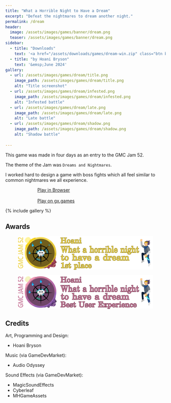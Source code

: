 ```yaml
---
title: "What a Horrible Night to Have a Dream"
excerpt: "Defeat the nightmares to dream another night."
permalink: /dream
header:
  image: /assets/images/games/banner/dream.png
  teaser: /assets/images/games/banner/dream.png
sidebar:
  - title: "Downloads"
    text: '<a href="/assets/downloads/games/dream-win.zip" class="btn btn--primary download-btn"><img src="/assets/icons/windows.svg" class="download-svg"/>Windows</a>'
  - title: "by Hoani Bryson"
    text: '&emsp;June 2024'
gallery:
  - url: /assets/images/games/dream/title.png
    image_path: /assets/images/games/dream/title.png
    alt: "Title screenshot"
  - url: /assets/images/games/dream/infested.png
    image_path: /assets/images/games/dream/infested.png
    alt: "Infested battle"
  - url: /assets/images/games/dream/late.png
    image_path: /assets/images/games/dream/late.png
    alt: "Late battle"
  - url: /assets/images/games/dream/shadow.png
    image_path: /assets/images/games/dream/shadow.png
    alt: "Shadow battle"
  
---
```


This game was made in four days as an entry to the GMC Jam 52. 

The theme of the Jam was `Dreams and Nightmares`.

I worked hard to design a game with boss fights which all feel similar to common nightmares we all experience.

<a href="/play/dream/" class="btn btn--primary" style="margin-left:20%;width:60%">Play in Browser</a>
<br><br>
<a href="https://gx.games/games/5r5zj0/what-a-horrible-night-to-have-a-dream/" class="btn btn--primary" style="margin-left:20%;width:60%">Play on gx.games</a>

{% include gallery %}

## Awards

<figure style="margin-bottom:0"><img src="/assets/images/games/dream/medals/rank240.png"></figure> 
<figure style="margin-bottom:0"><img src="/assets/images/games/dream/medals/ux240.png"></figure> 

## Credits

Art, Programming and Design:
* Hoani Bryson

Music (via GameDevMarket):
* Audio Odyssey

Sound Effects (via GameDevMarket):
* MagicSoundEffects
* Cyberleaf
* MHGameAssets

